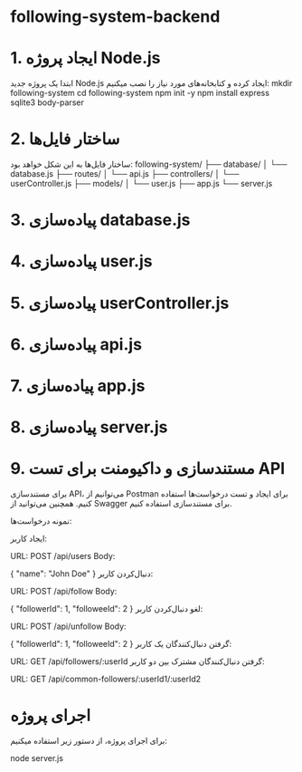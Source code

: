 # following-system-backend
# 1. ایجاد پروژه Node.js
ابتدا یک پروژه جدید Node.js ایجاد کرده و کتابخانه‌های مورد نیاز را نصب میکنیم:
mkdir following-system
cd following-system
npm init -y
npm install express sqlite3 body-parser
# 2. ساختار فایل‌ها
ساختار فایل‌ها به این شکل خواهد بود:
following-system/
├── database/
│   └── database.js
├── routes/
│   └── api.js
├── controllers/
│   └── userController.js
├── models/
│   └── user.js
├── app.js
└── server.js

# 3. پیاده‌سازی database.js
# 4. پیاده‌سازی user.js
# 5. پیاده‌سازی userController.js
# 6. پیاده‌سازی api.js
# 7. پیاده‌سازی app.js
# 8. پیاده‌سازی server.js
# 9. مستندسازی و داکیومنت برای تست API

برای مستندسازی API، می‌توانیم از Postman برای ایجاد و تست درخواست‌ها استفاده کنیم. همچنین می‌توانید از Swagger برای مستندسازی استفاده کنیم.

نمونه درخواست‌ها:

ایجاد کاربر:

URL: POST /api/users
Body:

{
  "name": "John Doe"
}
دنبال‌کردن کاربر:

URL: POST /api/follow
Body:

{
  "followerId": 1,
  "followeeId": 2
}
لغو دنبال‌کردن کاربر:

URL: POST /api/unfollow
Body:

{
  "followerId": 1,
  "followeeId": 2
}
گرفتن دنبال‌کنندگان یک کاربر:

URL: GET /api/followers/:userId
گرفتن دنبال‌کنندگان مشترک بین دو کاربر:

URL: GET /api/common-followers/:userId1/:userId2

# اجرای پروژه
برای اجرای پروژه، از دستور زیر استفاده میکنیم:

node server.js






